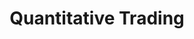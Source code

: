 ---
layout: posts
permalink: /trading/
title: "Quantitative Trading"
author_profile: true
header:
  image: "/images/fort point.png"
---